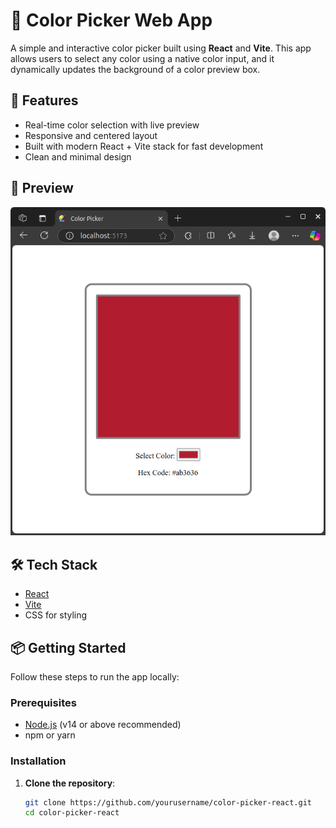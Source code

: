 # 🎨 Color Picker Web App

A simple and interactive color picker built using **React** and **Vite**. This app allows users to select any color using a native color input, and it dynamically updates the background of a color preview box.

## 🚀 Features

- Real-time color selection with live preview
- Responsive and centered layout
- Built with modern React + Vite stack for fast development
- Clean and minimal design

## 📸 Preview

![Color Picker Screenshot](./demo.png) <!-- Optional: Replace with actual image -->

## 🛠️ Tech Stack

- [React](https://reactjs.org/)
- [Vite](https://vitejs.dev/)
- CSS for styling

## 📦 Getting Started

Follow these steps to run the app locally:

### Prerequisites

- [Node.js](https://nodejs.org/) (v14 or above recommended)
- npm or yarn

### Installation

1. **Clone the repository**:
   ```bash
   git clone https://github.com/yourusername/color-picker-react.git
   cd color-picker-react
